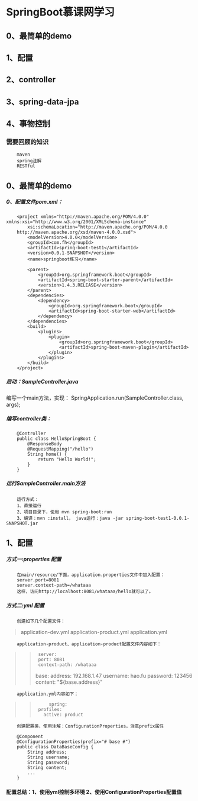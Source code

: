 SpringBoot慕课网学习 
===================================  
0、最简单的demo
-----------------------
1、配置
-----------------------
2、controller
-----------------------
3、spring-data-jpa
-----------------------
4、事物控制
-----------------------

### 需要回顾的知识
		maven
		spring注解
		RESTful

0、最简单的demo
-----------------------
##### 0、配置文件pom.xml：
		<project xmlns="http://maven.apache.org/POM/4.0.0" xmlns:xsi="http://www.w3.org/2001/XMLSchema-instance"
			xsi:schemaLocation="http://maven.apache.org/POM/4.0.0 
		http://maven.apache.org/xsd/maven-4.0.0.xsd">
			<modelVersion>4.0.0</modelVersion>
			<groupId>com.fh</groupId>
			<artifactId>spring-boot-test1</artifactId>
			<version>0.0.1-SNAPSHOT</version>
			<name>springboot练习</name>

			<parent>
				<groupId>org.springframework.boot</groupId>
				<artifactId>spring-boot-starter-parent</artifactId>
				<version>1.4.3.RELEASE</version>
			</parent>
			<dependencies>
				<dependency>
					<groupId>org.springframework.boot</groupId>
					<artifactId>spring-boot-starter-web</artifactId>
				</dependency>
			</dependencies>
			<build>
				<plugins>
					<plugin>
						<groupId>org.springframework.boot</groupId>
						<artifactId>spring-boot-maven-plugin</artifactId>
					</plugin>
				</plugins>
			</build>
		</project>

##### 启动：SampleController.java
编写一个main方法，实现：
		SpringApplication.run(SampleController.class, args);

##### 编写controller类：
		@Controller
		public class HelloSpringBoot {
			@ResponseBody
			@RequestMapping("/hello")
			String home() {
				return "Hello World!";
			}
		}

##### 运行SampleController.main方法
		运行方式：
		1、直接运行
		2、项目目录下，使用 mvn spring-boot:run
		3、编译：mvn :install， java运行：java -jar spring-boot-test1-0.0.1-SNAPSHOT.jar
	
	
1、配置
-----------------------	
##### 方式一:properties 配置
		在main/resource/下面，application.properties文件中加入配置：
		server.port=8081
		server.context-path=/whataaa
		这样，访问http://localhost:8081/whataaa/hello就可以了。
		
##### 方式二:yml 配置
		创建如下几个配置文件：
> 	application-dev.yml
> 	application-product.yml
> 	application.yml

		application-product、application-product配置文件内容如下：
>>  	server:
>>      port: 8081
>>      context-path: /whataaa
>>  base:
>>      address: 192.168.1.47 
>>      username: hao.fu
>>      password: 123456
>>      content: "${base.address}"
>> 
		application.yml内容如下：
>>  		spring:
>>      profiles:
>>        active: product

		创建配置类，使用注解：ConfigurationProperties，注意prefix属性

		@Component
		@ConfigurationProperties(prefix="# base #")
		public class DataBaseConfig {
			String address; 
			String username;
			String password;
			String content;
			...
		}

#### 配置总结：1、使用yml控制多环境		2、使用ConfigurationProperties配置值

